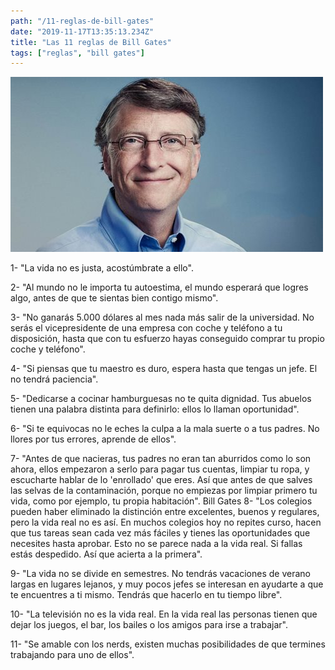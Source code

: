 ```yaml
---
path: "/11-reglas-de-bill-gates"
date: "2019-11-17T13:35:13.234Z"
title: "Las 11 reglas de Bill Gates"
tags: ["reglas", "bill gates"]
---
```


![billgates](./images/bill-gates.jpg)

1- "La vida no es justa, acostúmbrate a ello".

2- "Al mundo no le importa tu autoestima, el mundo esperará que logres algo, antes de que te sientas bien contigo mismo".

3- "No ganarás 5.000 dólares al mes nada más salir de la universidad. No serás el vicepresidente de una empresa con coche y teléfono a tu disposición, hasta que con tu esfuerzo hayas conseguido comprar tu propio coche y teléfono".

4- "Si piensas que tu maestro es duro, espera hasta que tengas un jefe. El no tendrá paciencia".

5- "Dedicarse a cocinar hamburguesas no te quita dignidad. Tus abuelos tienen una palabra distinta para definirlo: ellos lo llaman oportunidad".

6- "Si te equivocas no le eches la culpa a la mala suerte o a tus padres. No llores por tus errores, aprende de ellos".

7- "Antes de que nacieras, tus padres no eran tan aburridos como lo son ahora, ellos empezaron a serlo para pagar tus cuentas, limpiar tu ropa, y escucharte hablar de lo 'enrollado' que eres. Así que antes de que salves las selvas de la contaminación, porque no empiezas por limpiar primero tu vida, como por ejemplo, tu propia habitación".
Bill Gates
8- "Los colegios pueden haber eliminado la distinción entre excelentes, buenos y regulares, pero la vida real no es así. En muchos colegios hoy no repites curso, hacen que tus tareas sean cada vez más fáciles y tienes las oportunidades que necesites hasta aprobar. Esto no se parece nada a la vida real. Si fallas estás despedido. Así que acierta a la primera".

9- "La vida no se divide en semestres. No tendrás vacaciones de verano largas en lugares lejanos, y muy pocos jefes se interesan en ayudarte a que te encuentres a ti mismo. Tendrás que hacerlo en tu tiempo libre".

10- "La televisión no es la vida real. En la vida real las personas tienen que dejar los juegos, el bar, los bailes o los amigos para irse a trabajar".

11- "Se amable con los nerds, existen muchas posibilidades de que termines trabajando para uno de ellos".
